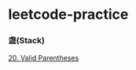 # leetcode-practice

### 盏(Stack)
[20. Valid Parentheses](https://github.com/l81893521/leetcode-practice/blob/master/src/main/java/will/zhang/UsingStack/ValidParentheses20/Solution.java)
